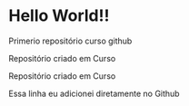 # Hello World!!
 Primerio repositório curso github


  Repositório criado em Curso 

 Repositório criado em Curso 

Essa linha eu adicionei diretamente no Github 
